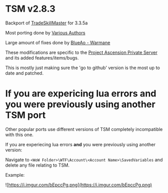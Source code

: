 # TSM v2.8.3
Backport of [TradeSkillMaster](https://www.tradeskillmaster.com/) for 3.3.5a

Most porting done by [Various Authors](https://github.com/ajseward/TradeSkillMaster/network/members)

Large amount of fixes done by [BlueAo - Warmane](https://forum.warmane.com/showthread.php?t=412904)

These modifications are specific to the [Project Ascension Private Server](https://ascension.gg/) and its added features/items/bugs.

This is mostly just making sure the 'go to github' version is the most up to date and patched.

# If you are expericing lua errors and you were previously using another TSM port
Other popular ports use different versions of TSM completely incompatible with this one.

If you are experiecing lua errors **and** you were previously using another version:

Navigate to `<WoW Folder>\WTF\Account\<Account Name>\SavedVariables` and delete any file relating to TSM.

Example:

![https://i.imgur.com/bEpccPg.png](https://i.imgur.com/bEpccPg.png)
